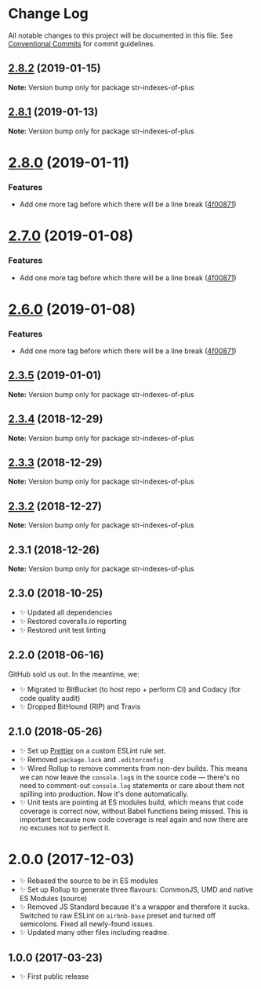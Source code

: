 # Change Log

All notable changes to this project will be documented in this file.
See [Conventional Commits](https://conventionalcommits.org) for commit guidelines.

## [2.8.2](https://bitbucket.org/codsen/codsen/src/master/packages/str-indexes-of-plus/compare/str-indexes-of-plus@2.8.1...str-indexes-of-plus@2.8.2) (2019-01-15)

**Note:** Version bump only for package str-indexes-of-plus

## [2.8.1](https://bitbucket.org/codsen/codsen/src/master/packages/str-indexes-of-plus/compare/str-indexes-of-plus@2.8.0...str-indexes-of-plus@2.8.1) (2019-01-13)

**Note:** Version bump only for package str-indexes-of-plus

# [2.8.0](https://bitbucket.org/codsen/codsen/src/master/packages/str-indexes-of-plus/compare/str-indexes-of-plus@2.3.5...str-indexes-of-plus@2.8.0) (2019-01-11)

### Features

- Add one more tag before which there will be a line break ([4f00871](https://bitbucket.org/codsen/codsen/src/master/packages/str-indexes-of-plus/commits/4f00871))

# [2.7.0](https://bitbucket.org/codsen/codsen/src/master/packages/str-indexes-of-plus/compare/str-indexes-of-plus@2.3.5...str-indexes-of-plus@2.7.0) (2019-01-08)

### Features

- Add one more tag before which there will be a line break ([4f00871](https://bitbucket.org/codsen/codsen/src/master/packages/str-indexes-of-plus/commits/4f00871))

# [2.6.0](https://bitbucket.org/codsen/codsen/src/master/packages/str-indexes-of-plus/compare/str-indexes-of-plus@2.3.5...str-indexes-of-plus@2.6.0) (2019-01-08)

### Features

- Add one more tag before which there will be a line break ([4f00871](https://bitbucket.org/codsen/codsen/src/master/packages/str-indexes-of-plus/commits/4f00871))

## [2.3.5](https://bitbucket.org/codsen/codsen/src/master/packages/str-indexes-of-plus/compare/str-indexes-of-plus@2.3.4...str-indexes-of-plus@2.3.5) (2019-01-01)

**Note:** Version bump only for package str-indexes-of-plus

## [2.3.4](https://bitbucket.org/codsen/codsen/src/master/packages/str-indexes-of-plus/compare/str-indexes-of-plus@2.3.3...str-indexes-of-plus@2.3.4) (2018-12-29)

**Note:** Version bump only for package str-indexes-of-plus

## [2.3.3](https://bitbucket.org/codsen/codsen/src/master/packages/str-indexes-of-plus/compare/str-indexes-of-plus@2.3.2...str-indexes-of-plus@2.3.3) (2018-12-29)

**Note:** Version bump only for package str-indexes-of-plus

## [2.3.2](https://bitbucket.org/codsen/codsen/src/master/packages/str-indexes-of-plus/compare/str-indexes-of-plus@2.3.1...str-indexes-of-plus@2.3.2) (2018-12-27)

**Note:** Version bump only for package str-indexes-of-plus

## 2.3.1 (2018-12-26)

**Note:** Version bump only for package str-indexes-of-plus

## 2.3.0 (2018-10-25)

- ✨ Updated all dependencies
- ✨ Restored coveralls.io reporting
- ✨ Restored unit test linting

## 2.2.0 (2018-06-16)

GitHub sold us out. In the meantime, we:

- ✨ Migrated to BitBucket (to host repo + perform CI) and Codacy (for code quality audit)
- ✨ Dropped BitHound (RIP) and Travis

## 2.1.0 (2018-05-26)

- ✨ Set up [Prettier](https://prettier.io) on a custom ESLint rule set.
- ✨ Removed `package.lock` and `.editorconfig`
- ✨ Wired Rollup to remove comments from non-dev builds. This means we can now leave the `console.log`s in the source code — there's no need to comment-out `console.log` statements or care about them not spilling into production. Now it's done automatically.
- ✨ Unit tests are pointing at ES modules build, which means that code coverage is correct now, without Babel functions being missed. This is important because now code coverage is real again and now there are no excuses not to perfect it.

# 2.0.0 (2017-12-03)

- ✨ Rebased the source to be in ES modules
- ✨ Set up Rollup to generate three flavours: CommonJS, UMD and native ES Modules (source)
- ✨ Removed JS Standard because it's a wrapper and therefore it sucks. Switched to raw ESLint on `airbnb-base` preset and turned off semicolons. Fixed all newly-found issues.
- ✨ Updated many other files including readme.

## 1.0.0 (2017-03-23)

- ✨ First public release
